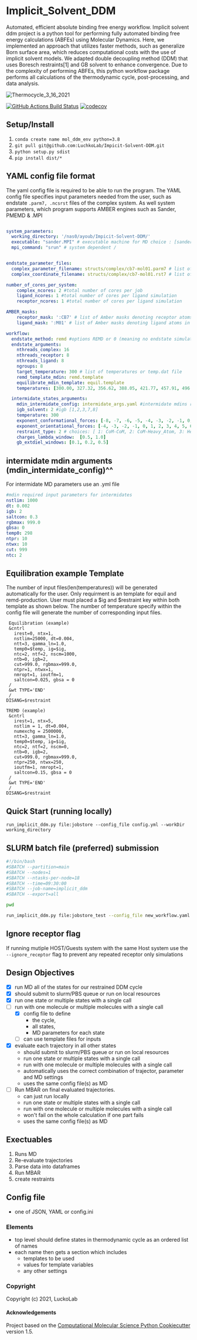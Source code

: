 Implicit_Solvent_DDM
==============================
Automated, efficient absolute binding free energy workflow. 
Implicit solvent ddm project is a python tool for performing fully automated binding free energy calculations (ABFEs) using Molecular Dynamics. Here, we implemented an approach that utilizes faster methods, such as generalize Born surface area, which reduces computational costs with the use of implicit solvent models.  We adapted double decoupling method (DDM) that uses Boresch restraints[1] and GB solvent to enhance convergence. Due to the complexity of performing ABFEs, this python workflow package  performs all calculations of the thermodynamic cycle, post-processing, and data analysis.  


![Thermocycle_3_16_2021](https://user-images.githubusercontent.com/75343244/183561767-35dc6bb4-b329-418a-a86b-b9f4717eff1d.jpg)


[//]: # (Badges)
[![GitHub Actions Build Status](https://github.com/REPLACE_WITH_OWNER_ACCOUNT/implicit_solvent_ddm/workflows/CI/badge.svg)](https://github.com/REPLACE_WITH_OWNER_ACCOUNT/implicit_solvent_ddm/actions?query=workflow%3ACI)
[![codecov](https://codecov.io/gh/REPLACE_WITH_OWNER_ACCOUNT/Implicit_Solvent_DDM/branch/master/graph/badge.svg)](https://codecov.io/gh/REPLACE_WITH_OWNER_ACCOUNT/Implicit_Solvent_DDM/branch/master)

## Setup/Install
  1. `conda create name mol_ddm_env python=3.8`
  1. `git pull git@github.com:LuchkoLab/Impicit-Solvent-DDM.git`
  2.  `python setup.py sdist`
  3.  `pip install dist/*`
 
## YAML config file format
   The yaml config file is required to be able to run the program. The YAML config file specifies input parameters needed from the user, such as endstate `.parm7, .ncsrst` files of the complex system. As well system parameters, which program supports AMBER engines such as Sander, PMEMD & .MPI
```yaml

system_parameters:
  working_directory: '/nas0/ayoub/Impicit-Solvent-DDM/'
  executable: "sander.MPI" # executable machine for MD choice : [sander, sander.MPI, pmemed, pemed.MPI, pmeded.CUDA]
  mpi_command: "srun" # system dependent /


endstate_parameter_files:
  complex_parameter_filename: structs/complex/cb7-mol01.parm7 # list of topology file of a complex
  complex_coordinate_filename: structs/complex/cb7-mol01.rst7 # list of coordinate file of a complex  

number_of_cores_per_system:
    complex_ncores: 2 #total number of cores per job
    ligand_ncores: 1 #total number of cores per ligand simulation
    receptor_ncores: 1 #total number of cores per ligand simulation

AMBER_masks:
    receptor_mask: ':CB7' # list of Amber masks denoting receptor atoms in respected complex file
    ligand_mask: ':M01' # list of Amber masks denoting ligand atoms in respected complex file

workflow:
  endstate_method: remd #options REMD or 0 (meaning no endstate simulation will be performed just intermidates)endstate_method: REMD #options REMD, MD or 0 (meaning no endstate simulation will be performed just intermidates) 
  endstate_arguments:
    nthreads_complex: 16
    nthreads_receptor: 8
    nthreads_ligand: 8
    ngroups: 8 
    target_temperature: 300 # list of temperatures or temp.dat file
    remd_template_mdin: remd.template
    equilibrate_mdin_template: equil.template
    temperatures: [300.00, 327.32, 356.62, 388.05, 421.77, 457.91, 496.70, 500.00]

  intermidate_states_arguments:
    mdin_intermidate_config: intermidate_args.yaml #intermidate mdins required states 3-8
    igb_solvent: 2 #igb [1,2,3,7,8]
    temperature: 300
    exponent_conformational_forces: [-8, -7, -6, -5, -4, -3, -2, -1, 0, 1, 2, 2.584963, 3, 3.584963, 4] # list exponent values 2**p 
    exponent_orientational_forces: [-4, -3, -2, -1, 0, 1, 2, 3, 4, 5, 6, 6.584963, 7, 7.584963, 8] # list exponent values 2**p 
    restraint_type: 2 # choices: [ 1: CoM-CoM, 2: CoM-Heavy_Atom, 3: Heavy_Atom-Heavy_Atom, must be 1, 2 or 3 ]
    charges_lambda_window:  [0.5, 1.0]
    gb_extdiel_windows: [0.1, 0.2, 0.5]

```
## intermidate mdin arguments (mdin_intermidate_config)^^
  For intermidate MD parameters use an .yml file 
```yaml
#mdin required input parameters for intermidates 
nstlim: 1000
dt: 0.002
igb: 2
saltcon: 0.3
rgbmax: 999.0
gbsa: 0
temp0: 298
ntpr: 10
ntwx: 10
cut: 999
ntc: 2  
```
  
## Equilibration example Template  
The number of input files(len(temperatures)) will be generated automatically for the user. Only requirment is an template for equil and remd-production. 
User must  placed a $ig and $restraint key within both template as shown below. 
The number of temperature specify within the config file will generate the number of corresponding input files. 
```text 
 Equilibration (example)
 &cntrl
   irest=0, ntx=1, 
   nstlim=25000, dt=0.004,
   ntt=3, gamma_ln=1.0,
   temp0=$temp, ig=$ig,
   ntc=2, ntf=2, nscm=1000,
   ntb=0, igb=2,
   cut=999.0, rgbmax=999.0,
   ntpr=1, ntwx=1,
   nmropt=1, ioutfm=1,
   saltcon=0.025, gbsa = 0
 /
 &wt TYPE='END'
 /
DISANG=$restraint

```
```text 
TREMD (example)
 &cntrl
   irest=1, ntx=5, 
   nstlim = 1, dt=0.004, 
   numexchg = 2500000,
   ntt=3, gamma_ln=1.0,
   temp0=$temp, ig=$ig,
   ntc=2, ntf=2, nscm=0,
   ntb=0, igb=2,
   cut=999.0, rgbmax=999.0,
   ntpr=250, ntwx=250,
   ioutfm=1, nmropt=1,
   saltcon=0.15, gbsa = 0
 /
 &wt TYPE='END'
 /
DISANG=$restraint

```
## Quick Start (running locally) 

   `run_implicit_ddm.py file:jobstore --config_file config.yml --workDir working_directory`

## SLURM batch file (preferred) submission 
```bash
#!/bin/bash
#SBATCH --partition=main
#SBATCH --nodes=1
#SBATCH --ntasks-per-node=18
#SBATCH --time=09:30:00
#SBATCH --job-name=implicit_ddm
#SBATCH --export=all

pwd

run_implicit_ddm.py file:jobstore_test --config_file new_workflow.yaml 
```
## Ignore receptor flag
 If running mutiple HOST/Guests system with the same Host system use the `--ignore_receptor` flag to prevent any repeated receptor only simulations 


## Design Objectives

- [x] run MD all of the states for our restrained DDM cycle
- [x] should submit to slurm/PBS queue or run on local resources
- [x] run one state or multiple states with a single call
- [ ] run with one molecule or multiple molecules with a single call
    - [x] config file to define 
        * the cycle,
        * all states,
        * MD parameters for each state
    - [ ] can use template files for inputs
- [x] evaluate each trajectory in all other states
    * should submit to slurm/PBS queue or run on local resources
    * run one state or multiple states with a single call
    * run with one molecule or multiple molecules with a single call
    * automatically uses the correct combination of trajector, parameter and MD settings
    * uses the same config file(s) as MD
- [ ] Run MBAR on final evaluated trajectories.
    * can just run locally
    * run one state or multiple states with a single call
    * run with one molecule or multiple molecules with a single call
    * won't fail on the whole calculation if one part fails
    * uses the same config file(s) as MD

## Exectuables

1. Runs MD
2. Re-evaluate trajectories
3. Parse data into dataframes
4. Run MBAR
5. create restraints

## Config file

* one of JSON, YAML or config.ini

### Elements

* top level should define states in thermodynamic cycle as an ordered list of names
* each name then gets a section which includes
    * templates to be used
    * values for template variables
    * any other settings 

### Copyright

Copyright (c) 2021, LuckoLab


#### Acknowledgements
 
Project based on the 
[Computational Molecular Science Python Cookiecutter](https://github.com/molssi/cookiecutter-cms) version 1.5.
